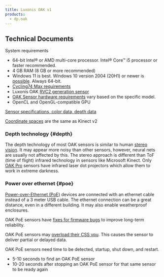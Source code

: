 ```yaml
---
title: Luxonis OAK v1
products:
  - dp.oak
---
```


## Technical Documents

System requirements

* 64-bit Intel® or AMD multi-core processor. Intel® Core™ i5 processor or faster recommended.
* 4 GB RAM (8 GB or more recommended)
* Windows 11 is best. Windows 10 version 2004 (20H1) or newer is [possible](../../_max/dp.oak.md#win10). Always 64-bit.
* [Cycling74 Max requirements](https://cycling74.com/products/max)
* Luxonis OAK [RVC2 generation sensor](https://docs.luxonis.com/hardware/platform/rvc/rvc2/)
* [OAK Sensor hardware requirements](https://docs.luxonis.com/projects/hardware/en/latest/)
  vary based on the specific model.
* OpenCL and OpenGL-compatible GPU

[Sensor specifications, color data, depth data](https://docs.luxonis.com/projects/hardware/en/latest/)

[Coordinate spaces](kinect-v2.md) are the same as Kinect v2

### Depth technology {#depth}

The depth technology of most OAK sensors is similar to human
[stereo vision](https://www.google.com/search?q=depth+through+stereo). It may appear more noisy
than other sensors, however, neural nets are usually not affected by this.
The stereo approach is different than ToF (time of flight) infrared technology in sensors like Microsoft Kinect.
Only [OAK Pro](https://docs.luxonis.com/hardware/platform/features/depth/#Depth%20Perception-Active%20Stereo%20Depth)
sensors have infrared laser dot projectors which allow them to work in extreme darkness.

### Power over ethernet {#poe}

[Power-over-Ethernet (PoE)](https://en.wikipedia.org/wiki/Power_over_Ethernet)
devices are connected with an ethernet cable instead of a 3 meter USB cable.
The ethernet connection can be a great distance, even in a different building.
It may also enable weatherproof enclosures.

OAK PoE sensors have [fixes for firmware bugs](../../_max/dp.oak.md#poe) to improve long-term reliability.

OAK PoE sensors may [overload their CSS vpu](https://github.com/luxonis/depthai-core/issues/423).
This causes the sensor to deliver partial or delayed data.

OAK PoE sensors need time to be detected, startup, shut down, and restart.

* 5-10 seconds to find an OAK PoE sensor
* 10-20 seconds after stopping an OAK PoE sensor for that same sensor to be ready again
